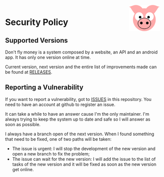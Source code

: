 <img src="site/MVC/Assets/images/pig-on.svg" height="85" align="right"/>

# Security Policy

## Supported Versions

Don't fly money is a system composed by a website, an API and an android
app. It has only one version online at time.

Current version, next version and the entire list of improvements made
can be found at [RELEASES](docs/RELEASES.md).


## Reporting a Vulnerability

If you want to report a vulnerability, got to [ISSUES](issues) in this
repository. You need to have an account at github to register an issue.

It can take a while to have an answer cause I'm the only maintainer.
I'm always trying to keep the system up to date and safe so I will
answer as soon as possible.

I always have a branch open of the next version. When I found something
that need to be fixed, one of two paths will be taken:

- The issue is urgent: I will stop the development of the new version
  and open a new branch to fix the problem;
- The issue can wait for the new version: I will add the issue to the
  list of tasks of the new version and it will be fixed as soon as the
  new version get online.
